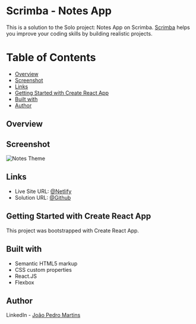 # Scrimba - Notes App

This is a solution to the Solo project: Notes App on Scrimba.
[Scrimba](https://scrimba.com) helps you improve your coding skills by building realistic projects.

# Table of Contents

- [Overview](#Overview)
- [Screenshot](#Screenshot)
- [Links](#Links)
- [Getting Started with Create React App](#Getting-Started-with-Create-React-App)
- [Built with](#Built-with)
- [Author](#Author)

## Overview

## Screenshot

![Notes Theme](../frontend/src/assets/screenshot.png)

## Links

- Live Site URL: [@Netlify](https://scrimba-joao-business-card.netlify.app)
- Solution URL: [@Github](https://github.com/joao82/scrimba-notes)

## Getting Started with Create React App

This project was bootstrapped with Create React App.

## Built with

- Semantic HTML5 markup
- CSS custom properties
- React.JS
- Flexbox

## Author

LinkedIn - [João Pedro Martins](https://www.linkedin.com/in/joão-pedro-martins-755ba64b/)
